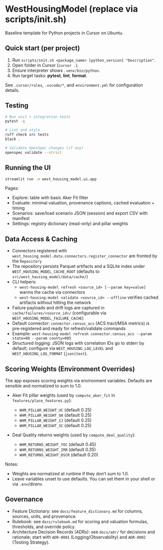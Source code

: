 # WestHousingModel (replace via scripts/init.sh)

Baseline template for Python projects in Cursor on Ubuntu.

## Quick start (per project)

1. Run `scripts/init.sh <package_name> [python_version] "Description"`.
2. Open folder in Cursor (`cursor .`).
3. Ensure interpreter shows `.venv/bin/python`.
4. Run target tasks: **pytest**, **lint**, **format**.

See `.cursor/rules`, `.vscode/*`, and `environment.yml` for configuration details.

## Testing

```bash
# Run unit + integration tests
pytest -q

# Lint and style
ruff check src tests
black .

# Validate OpenSpec changes (if any)
openspec validate --strict
```

## Running the UI

```bash
streamlit run -m west_housing_model.ui.app
```

Pages:

- Explore: table with basic Aker Fit filter
- Evaluate: minimal valuation, provenance captions, cached evaluation + timing
- Scenarios: save/load scenario JSON (session) and export CSV with manifest
- Settings: registry dictionary (read-only) and pillar weights

## Data Access & Caching

- Connectors registered with `west_housing_model.data.connectors.register_connector` are fronted by the `Repository`
- The repository persists Parquet artifacts and a SQLite index under `WEST_HOUSING_MODEL_CACHE_ROOT` (defaults to `src/west_housing_model/data/cache/`)
- CLI helpers:
  - `west-housing-model refresh <source_id> [--param key=value]` warms the cache via connectors
  - `west-housing-model validate <source_id> --offline` verifies cached artifacts without hitting the network
- Failure payloads and drift logs are captured in `cache/failures/<source_id>/` (configurable via `WEST_HOUSING_MODEL_FAILURE_CACHE`)
- Default connector: `connector.census_acs` (ACS tract/MSA metrics) is pre-registered and ready for refresh/validate commands
- Example: `west-housing-model refresh connector.census_acs --param state=08 --param county=005`
- Structured logging: JSON logs with correlation IDs go to stderr by default; configure via `WEST_HOUSING_LOG_LEVEL` and `WEST_HOUSING_LOG_FORMAT` (`json|text`).

## Scoring Weights (Environment Overrides)

The app exposes scoring weights via environment variables. Defaults are sensible and normalized to sum to 1.0.

- Aker Fit pillar weights (used by `compute_aker_fit` in `features/place_features.py`):
  - `WHM_PILLAR_WEIGHT_UC` (default 0.25)
  - `WHM_PILLAR_WEIGHT_OA` (default 0.25)
  - `WHM_PILLAR_WEIGHT_IJ` (default 0.25)
  - `WHM_PILLAR_WEIGHT_SC` (default 0.25)

- Deal Quality returns weights (used by `compute_deal_quality`):
  - `WHM_RETURNS_WEIGHT_YOC` (default 0.45)
  - `WHM_RETURNS_WEIGHT_IRR` (default 0.35)
  - `WHM_RETURNS_WEIGHT_DSCR` (default 0.20)

Notes:

- Weights are normalized at runtime if they don’t sum to 1.0.
- Leave variables unset to use defaults. You can set them in your shell or via `.env`/direnv.

## Governance

- Feature Dictionary: see `docs/feature_dictionary.md` for columns, sources, units, and provenance.
- Rulebook: see `docs/rulebook.md` for scoring and valuation formulas, thresholds, and override policy.
- Architecture Decision Records (ADRs): see `docs/adr/` for decisions and rationale; start with `ADR-0001` (Logging/Observability) and `ADR-0002` (Testing Strategy).
